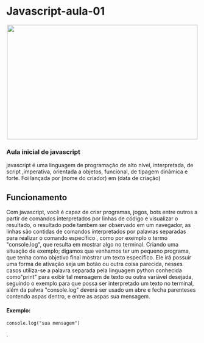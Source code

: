 # Javascript-aula-01

<p align="center">
  <img width="500" height="300" src="https://user-images.githubusercontent.com/57453192/87569883-31bfb080-c69e-11ea-81dc-e35193fccaeb.png">
</p>

### Aula inicial de javascript
javascript é uma linguagem de programação de alto nível, interpretada, de script
,imperativa, orientada a objetos, funcional, de tipagem dinâmica e forte. Foi lançada por (nome do criador) em (data de criação)
## Funcionamento
Com javascript, você é capaz de criar programas, jogos, bots entre outros a partir de comandos interpretados por
linhas de código e visualizar o resultado, o resultado pode tambem ser observado em um navegador, as linhas são contidas de comandos interpretados por palavras separadas para realizar o comando específico
, como por exemplo o termo "console.log", que resulta em mostrar algo no terminal. Criando uma situação de exemplo; digamos que venhamos ter um pequeno 
programa, que tenha como objetivo final mostrar um texto específico. Ele irá possuir uma forma de ativação seja um botão ou outra coisa parecida,
nesses casos utiliza-se a palavra separada pela linguagem python conhecida como"print" para exibir tal mensagem de texto ou outra variável desejada, 
seguindo o exemplo para que possa ser interpretado um texto no terminal, além da palvra "console.log" deverá ser usado um abre e fecha parenteses contendo aspas dentro, e entre 
as aspas sua mensagem.
#### Exemplo: 


```
console.log("sua mensagem")
```
.
